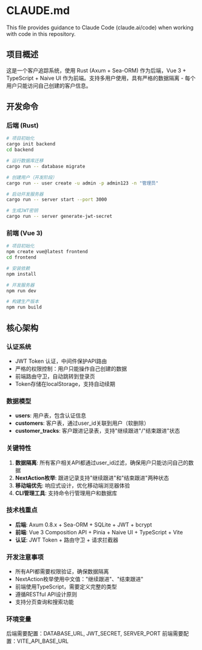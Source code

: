 # CLAUDE.md

This file provides guidance to Claude Code (claude.ai/code) when working with code in this repository.

## 项目概述

这是一个客户追踪系统，使用 Rust (Axum + Sea-ORM) 作为后端，Vue 3 + TypeScript + Naive UI 作为前端。支持多用户使用，具有严格的数据隔离 - 每个用户只能访问自己创建的客户信息。

## 开发命令

### 后端 (Rust)
```bash
# 项目初始化
cargo init backend
cd backend

# 运行数据库迁移
cargo run -- database migrate

# 创建用户（开发阶段）
cargo run -- user create -u admin -p admin123 -n "管理员"

# 启动开发服务器
cargo run -- server start --port 3000

# 生成JWT密钥
cargo run -- server generate-jwt-secret
```

### 前端 (Vue 3)
```bash
# 项目初始化
npm create vue@latest frontend
cd frontend

# 安装依赖
npm install

# 开发服务器
npm run dev

# 构建生产版本
npm run build
```

## 核心架构

### 认证系统
- JWT Token 认证，中间件保护API路由
- 严格的权限控制：用户只能操作自己创建的数据
- 前端路由守卫，自动跳转到登录页
- Token存储在localStorage，支持自动续期

### 数据模型
- **users**: 用户表，包含认证信息
- **customers**: 客户表，通过user_id关联到用户（软删除）
- **customer_tracks**: 客户跟进记录表，支持"继续跟进"/"结束跟进"状态

### 关键特性
1. **数据隔离**: 所有客户相关API都通过user_id过滤，确保用户只能访问自己的数据
2. **NextAction枚举**: 跟进记录支持"继续跟进"和"结束跟进"两种状态
3. **移动端优先**: 响应式设计，优化移动端浏览器体验
4. **CLI管理工具**: 支持命令行管理用户和数据库

### 技术栈重点
- **后端**: Axum 0.8.x + Sea-ORM + SQLite + JWT + bcrypt
- **前端**: Vue 3 Composition API + Pinia + Naive UI + TypeScript + Vite
- **认证**: JWT Token + 路由守卫 + 请求拦截器

### 开发注意事项
- 所有API都需要权限验证，确保数据隔离
- NextAction枚举使用中文值："继续跟进"、"结束跟进"
- 前端使用TypeScript，需要定义完整的类型
- 遵循RESTful API设计原则
- 支持分页查询和搜索功能

### 环境变量
后端需要配置：DATABASE_URL, JWT_SECRET, SERVER_PORT
前端需要配置：VITE_API_BASE_URL
